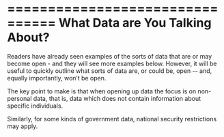 ================================
What Data are You Talking About?
================================

Readers have already seen examples of the sorts of data that are or may become open - and they will see more examples below. However, it will be useful to quickly outline what sorts of data are, or could be, open -- and, equally importantly, won’t be open.

The key point to make is that when opening up data the focus is on non-personal data, that is, data which does not contain information about specific individuals.

Similarly, for some kinds of government data, national security restrictions may apply.